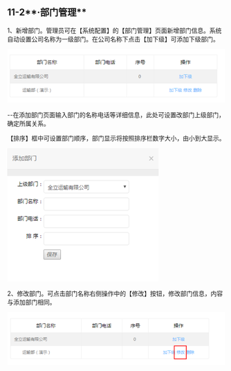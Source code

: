 ## 11-2**·部门管理**

1、新增部门。管理员可在【系统配置】的【部门管理】页面新增部门信息。系统自动设置公司名称为一级部门。在公司名称下点击【加下级】可添加下级部门。

![](/nassets/c11-2-1.png)

--在添加部门页面输入部门的名称电话等详细信息，此处可设置改部门上级部门，确定所属关系。

【排序】框中可设置部门顺序，部门显示将按照排序栏数字大小，由小到大显示。

![](/nassets/c11-2-3.png)

2、修改部门。可点击部门名称右侧操作中的【修改】按钮，修改部门信息，内容与添加部门相同。

![](/nassets/c11-2-4.png)

